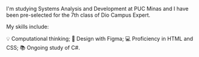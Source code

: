 I'm studying Systems Analysis and Development at PUC Minas and I have been pre-selected for the 7th class of Dio Campus Expert.

My skills include:

💡 Computational thinking;
🎨 Design with Figma;
💻 Proficiency in HTML and CSS;
📚 Ongoing study of C#.

